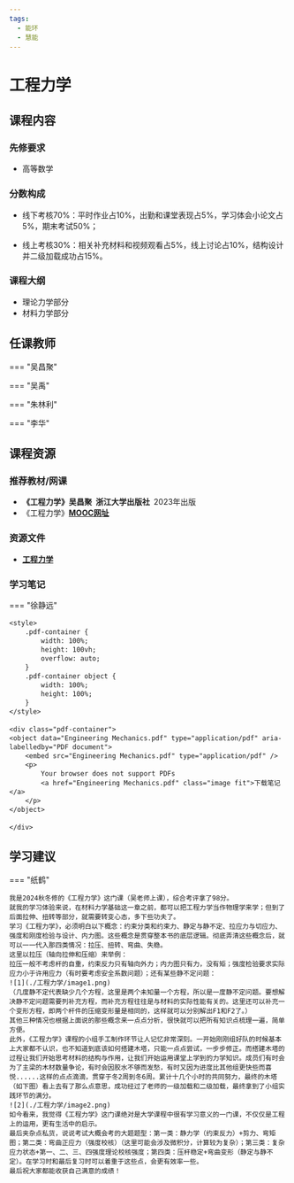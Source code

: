 ```yaml
---
tags:
  - 能环
  - 慧能
---
```


# 工程力学

## 课程内容

### 先修要求
- 高等数学

### 分数构成

- 线下考核70%：平时作业占10%，出勤和课堂表现占5%，学习体会小论文占5%，期末考试50%；

- 线上考核30%：相关补充材料和视频观看占5%，线上讨论占10%，结构设计并二级加载成功占15%。

### 课程大纲

- 理论力学部分
- 材料力学部分

## 任课教师

=== "吴昌聚"

=== "吴禹"

=== "朱林利"

=== "李华"

## 课程资源

### 推荐教材/网课
- **《工程力学》吴昌聚 浙江大学出版社** 2023年出版
- 《工程力学》[**MOOC网址**](https://www.icourse163.org/course/ZJU-1206446837?from=searchPage)

### 资源文件

- [**工程力学**](https://pan.baidu.com/s/1f3eKOC3FtTdZkT_U_cwbkg?pwd=7vdp)

### 学习笔记

=== "徐静远"

    <style>
        .pdf-container {
            width: 100%;
            height: 100vh;
            overflow: auto;
        }
        .pdf-container object {
            width: 100%;
            height: 100%;
        }
    </style>

    <div class="pdf-container">
    <object data="Engineering Mechanics.pdf" type="application/pdf" aria-labelledby="PDF document">
        <embed src="Engineering Mechanics.pdf" type="application/pdf" />
        <p>
            Your browser does not support PDFs
            <a href="Engineering Mechanics.pdf" class="image fit">下载笔记</a>
        </p>
    </object>

    </div>


## 学习建议

=== "纸鹤"

    我是2024秋冬修的《工程力学》这门课（吴老师上课），综合考评拿了98分。
    就我的学习体验来说，在材料力学基础这一章之前，都可以把工程力学当作物理学来学；但到了后面拉伸、扭转等部分，就需要转变心态，多下些功夫了。
    学习《工程力学》，必须明白以下概念：约束分类和约束力、静定与静不定、拉应力与切应力、强度和刚度检验与设计、内力图。这些概念是贯穿整本书的底层逻辑。彻底弄清这些概念后，就可以一一代入那四类情况：拉压、扭转、弯曲、失稳。
    这里以拉压（轴向拉伸和压缩）来举例：
	拉压一般不考虑杆的自重，约束反力只有轴向外力；内力图只有力，没有矩；强度检验要求实际应力小于许用应力（有时要考虑安全系数问题）；还有某些静不定问题：
    ![1](./工程力学/image1.png)
    （几度静不定代表缺少几个方程，这里是两个未知量一个方程，所以是一度静不定问题。要想解决静不定问题需要列补充方程，而补充方程往往是与材料的实际性能有关的。这里还可以补充一个变形方程，即两个杆件的压缩变形量是相同的，这样就可以分别解出F1和F2了。）
    其他三种情况也根据上面说的那些概念来一点点分析，很快就可以把所有知识点梳理一遍，简单方便。
    此外，《工程力学》课程的小组手工制作环节让人记忆非常深刻。一开始刚刚组好队的时候基本上大家都不认识，也不知道到底该如何搭建木塔，只能一点点尝试，一步步修正。而搭建木塔的过程让我们开始思考材料的结构与作用，让我们开始运用课堂上学到的力学知识。成员们有时会为了主梁的木材数量争论，有时会因胶水不够而发愁，有时又因为进度比其他组更快些而喜悦......这样的点点滴滴，贯穿于冬2周到冬6周。累计十几个小时的共同努力，最终的木塔（如下图）看上去有了那么点意思，成功经过了老师的一级加载和二级加载，最终拿到了小组实践环节的满分。
    ![2](./工程力学/image2.png)
    如今看来，我觉得《工程力学》这门课绝对是大学课程中很有学习意义的一门课，不仅仅是工程上的运用，更有生活中的启示。
    最后夹杂点私货，说说考试大概会考的大题题型：第一类：静力学（约束反力）+剪力、弯矩图；第二类：弯曲正应力（强度校核）（这里可能会涉及微积分，计算较为复杂）；第三类：复杂应力状态+第一、二、三、四强度理论校核强度；第四类：压杆稳定+弯曲变形（静定与静不定）。在学习时和最后复习时可以着重于这些点，会更有效率一些。
    最后祝大家都能收获自己满意的成绩！






